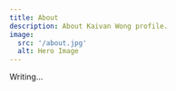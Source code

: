 ```yaml
---
title: About
description: About Kaivan Wong profile.
image:
  src: '/about.jpg'
  alt: Hero Image
---
```


Writing...
